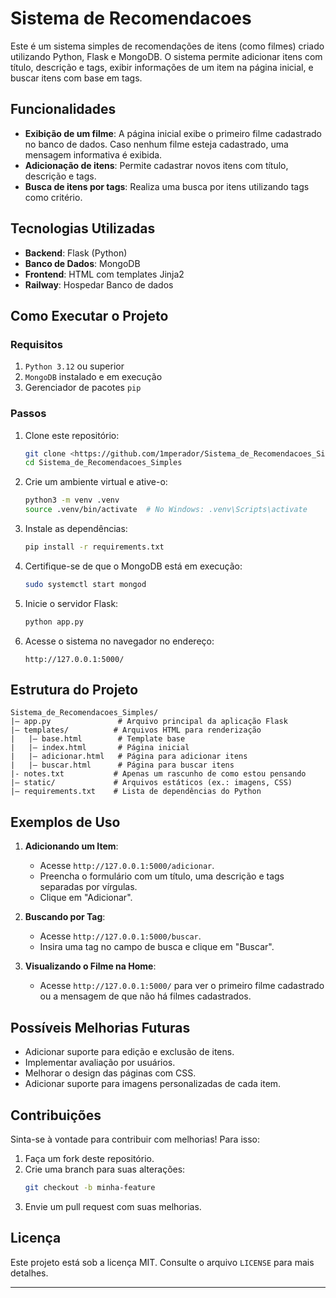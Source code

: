 # Sistema de Recomendacoes 

Este é um sistema simples de recomendações de itens (como filmes) criado utilizando Python, Flask e MongoDB. O sistema permite adicionar itens com título, descrição e tags, exibir informações de um item na página inicial, e buscar itens com base em tags.

## Funcionalidades

- **Exibição de um filme**: A página inicial exibe o primeiro filme cadastrado no banco de dados. Caso nenhum filme esteja cadastrado, uma mensagem informativa é exibida.
- **Adicionação de itens**: Permite cadastrar novos itens com título, descrição e tags.
- **Busca de itens por tags**: Realiza uma busca por itens utilizando tags como critério.

## Tecnologias Utilizadas

- **Backend**: Flask (Python)
- **Banco de Dados**: MongoDB
- **Frontend**: HTML com templates Jinja2
- **Railway**: Hospedar Banco de dados

## Como Executar o Projeto

### Requisitos

1. `Python 3.12` ou superior
2. `MongoDB` instalado e em execução
3. Gerenciador de pacotes `pip`

### Passos

1. Clone este repositório:
   ```bash
   git clone <https://github.com/1mperador/Sistema_de_Recomendacoes_Simples.git>
   cd Sistema_de_Recomendacoes_Simples
   ```

2. Crie um ambiente virtual e ative-o:
   ```bash
   python3 -m venv .venv
   source .venv/bin/activate  # No Windows: .venv\Scripts\activate
   ```

3. Instale as dependências:
   ```bash
   pip install -r requirements.txt
   ```

4. Certifique-se de que o MongoDB está em execução:
   ```bash
   sudo systemctl start mongod
   ```

5. Inicie o servidor Flask:
   ```bash
   python app.py
   ```

6. Acesse o sistema no navegador no endereço:
   ```
   http://127.0.0.1:5000/
   ```

## Estrutura do Projeto

```
Sistema_de_Recomendacoes_Simples/
|— app.py               # Arquivo principal da aplicação Flask
|— templates/          # Arquivos HTML para renderização
|   |— base.html        # Template base
|   |— index.html       # Página inicial
|   |— adicionar.html   # Página para adicionar itens
|   |— buscar.html      # Página para buscar itens
|- notes.txt           # Apenas um rascunho de como estou pensando
|— static/             # Arquivos estáticos (ex.: imagens, CSS)
|— requirements.txt    # Lista de dependências do Python
```

## Exemplos de Uso

1. **Adicionando um Item**:
   - Acesse `http://127.0.0.1:5000/adicionar`.
   - Preencha o formulário com um título, uma descrição e tags separadas por vírgulas.
   - Clique em "Adicionar".

2. **Buscando por Tag**:
   - Acesse `http://127.0.0.1:5000/buscar`.
   - Insira uma tag no campo de busca e clique em "Buscar".

3. **Visualizando o Filme na Home**:
   - Acesse `http://127.0.0.1:5000/` para ver o primeiro filme cadastrado ou a mensagem de que não há filmes cadastrados.

## Possíveis Melhorias Futuras

- Adicionar suporte para edição e exclusão de itens.
- Implementar avaliação por usuários.
- Melhorar o design das páginas com CSS.
- Adicionar suporte para imagens personalizadas de cada item.

## Contribuições

Sinta-se à vontade para contribuir com melhorias! Para isso:
1. Faça um fork deste repositório.
2. Crie uma branch para suas alterações:
   ```bash
   git checkout -b minha-feature
   ```
3. Envie um pull request com suas melhorias.

## Licença

Este projeto está sob a licença MIT. Consulte o arquivo `LICENSE` para mais detalhes.

---

